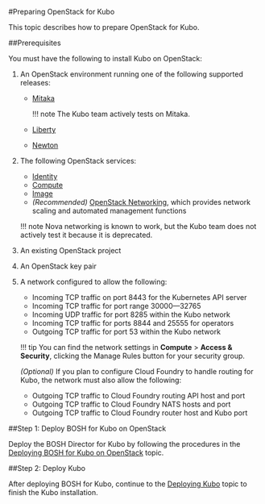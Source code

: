 #Preparing OpenStack for Kubo

This topic describes how to prepare OpenStack for Kubo.

##Prerequisites

You must have the following to install Kubo on OpenStack:

1. An OpenStack environment running one of the following supported releases:

    - [Mitaka](http://www.openstack.org/software/mitaka)

    	!!! note
    		The Kubo team actively tests on Mitaka.
    
    - [Liberty](http://www.openstack.org/software/liberty)
    - [Newton](http://www.openstack.org/software/newton)

1. The following OpenStack services:
   
    - [Identity](https://www.openstack.org/software/project-navigator#security)
    - [Compute](https://www.openstack.org/software/project-navigator#compute)
    - [Image](https://www.openstack.org/software/project-navigator#compute)
    - *(Recommended)* [OpenStack Networking](https://www.openstack.org/software/project-navigator#networking), which provides network scaling and automated management functions

	!!! note
		Nova networking is known to work, but the Kubo team does not actively test it because it is deprecated.
		    
1. An existing OpenStack project
1. An OpenStack key pair
1. A network configured to allow the following:
    - Incoming TCP traffic on port 8443 for the Kubernetes API server 
    - Incoming TCP traffic for port range 30000—32765
    - Incoming UDP traffic for port 8285 within the Kubo network
    - Incoming TCP traffic for ports 8844 and 25555 for operators
    - Outgoing TCP traffic for port 53 within the Kubo network
   
    !!! tip
    	You can find the network settings in **Compute** > **Access & Security**, clicking the Manage Rules button for your security group.
    
	*(Optional)* If you plan to configure Cloud Foundry to handle routing for Kubo, the network must also allow the following:

    - Outgoing TCP traffic to Cloud Foundry routing API host and port
    - Outgoing TCP traffic to Cloud Foundry NATS hosts and port
    - Outgoing TCP traffic to Cloud Foundry router host and Kubo port

##Step 1: Deploy BOSH for Kubo on OpenStack

Deploy the BOSH Director for Kubo by following the procedures in the [Deploying BOSH for Kubo on OpenStack](deploying-bosh-openstack/) topic.

##Step 2: Deploy Kubo

After deploying BOSH for Kubo, continue to the [Deploying Kubo](../deploying-kubo/) topic to finish the Kubo installation.
